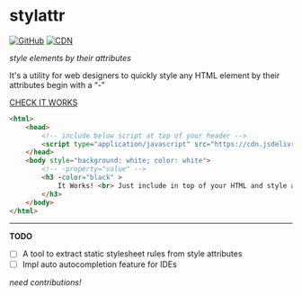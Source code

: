 # stylattr

[![GitHub](https://img.shields.io/github/license/itsabgr/stylattr)](https://github.com/itsabgr/stylattr/blob/master/LICENSE)
[![CDN](https://img.shields.io/badge/CDN-jsdelivr-orange)](https://cdn.jsdelivr.net/gh/itsabgr/stylattr@v1/stylattr.js)

_style elements by their attributes_

It's a utility for web designers to quickly style any HTML element by their attributes begin with a “-”

[CHECK IT WORKS](https://itsabgr.github.io/stylattr/)

```HTML
<html>
    <head>
        <!-- include below script at top of your header --> 
        <script type="application/javascript" src="https://cdn.jsdelivr.net/gh/itsabgr/stylattr@v1/stylattr.js"></script> 
    </head>
    <body style="background: white; color: white">
        <!-- -property="value" -->
        <h3 -color="black" >
            It Works! <br> Just include in top of your HTML and style any element like this one
        </h3>
    </body>
</html>
```
---
**TODO**

- [ ] A tool to extract static stylesheet rules from style attributes
- [ ] Impl auto autocompletion feature for IDEs

_need contributions!️_
